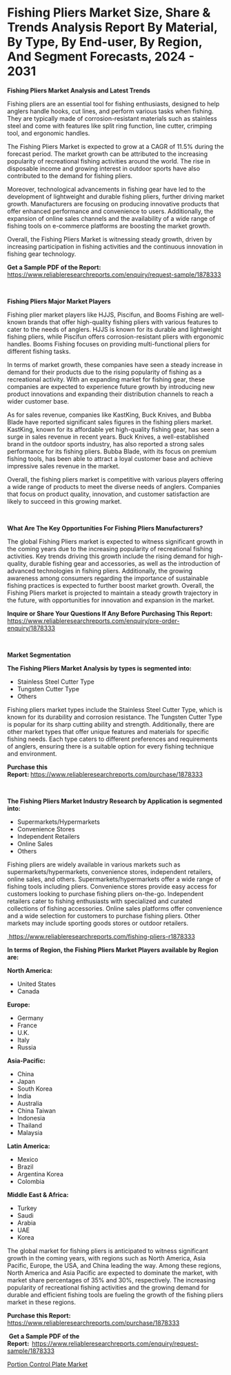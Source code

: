 <p><h1>Fishing Pliers Market Size, Share & Trends Analysis Report By Material, By Type, By End-user, By Region, And Segment Forecasts, 2024 - 2031</h1></p><p><strong>Fishing Pliers Market Analysis and Latest Trends</strong></p>
<p><p>Fishing pliers are an essential tool for fishing enthusiasts, designed to help anglers handle hooks, cut lines, and perform various tasks when fishing. They are typically made of corrosion-resistant materials such as stainless steel and come with features like split ring function, line cutter, crimping tool, and ergonomic handles.</p><p>The Fishing Pliers Market is expected to grow at a CAGR of 11.5% during the forecast period. The market growth can be attributed to the increasing popularity of recreational fishing activities around the world. The rise in disposable income and growing interest in outdoor sports have also contributed to the demand for fishing pliers.</p><p>Moreover, technological advancements in fishing gear have led to the development of lightweight and durable fishing pliers, further driving market growth. Manufacturers are focusing on producing innovative products that offer enhanced performance and convenience to users. Additionally, the expansion of online sales channels and the availability of a wide range of fishing tools on e-commerce platforms are boosting the market growth.</p><p>Overall, the Fishing Pliers Market is witnessing steady growth, driven by increasing participation in fishing activities and the continuous innovation in fishing gear technology.</p></p>
<p><strong>Get a Sample PDF of the Report:&nbsp;</strong> <a href="https://www.reliableresearchreports.com/enquiry/request-sample/1878333">https://www.reliableresearchreports.com/enquiry/request-sample/1878333</a></p>
<p>&nbsp;</p>
<p><strong>Fishing Pliers Major Market Players</strong></p>
<p><p>Fishing plier market players like HJJS, Piscifun, and Booms Fishing are well-known brands that offer high-quality fishing pliers with various features to cater to the needs of anglers. HJJS is known for its durable and lightweight fishing pliers, while Piscifun offers corrosion-resistant pliers with ergonomic handles. Booms Fishing focuses on providing multi-functional pliers for different fishing tasks.</p><p>In terms of market growth, these companies have seen a steady increase in demand for their products due to the rising popularity of fishing as a recreational activity. With an expanding market for fishing gear, these companies are expected to experience future growth by introducing new product innovations and expanding their distribution channels to reach a wider customer base.</p><p>As for sales revenue, companies like KastKing, Buck Knives, and Bubba Blade have reported significant sales figures in the fishing pliers market. KastKing, known for its affordable yet high-quality fishing gear, has seen a surge in sales revenue in recent years. Buck Knives, a well-established brand in the outdoor sports industry, has also reported a strong sales performance for its fishing pliers. Bubba Blade, with its focus on premium fishing tools, has been able to attract a loyal customer base and achieve impressive sales revenue in the market.</p><p>Overall, the fishing pliers market is competitive with various players offering a wide range of products to meet the diverse needs of anglers. Companies that focus on product quality, innovation, and customer satisfaction are likely to succeed in this growing market.</p></p>
<p>&nbsp;</p>
<p><strong>What Are The Key Opportunities For Fishing Pliers Manufacturers?</strong></p>
<p><p>The global Fishing Pliers market is expected to witness significant growth in the coming years due to the increasing popularity of recreational fishing activities. Key trends driving this growth include the rising demand for high-quality, durable fishing gear and accessories, as well as the introduction of advanced technologies in fishing pliers. Additionally, the growing awareness among consumers regarding the importance of sustainable fishing practices is expected to further boost market growth. Overall, the Fishing Pliers market is projected to maintain a steady growth trajectory in the future, with opportunities for innovation and expansion in the market.</p></p>
<p><strong>Inquire or Share Your Questions If Any Before Purchasing This Report:</strong> <a href="https://www.reliableresearchreports.com/enquiry/pre-order-enquiry/1878333">https://www.reliableresearchreports.com/enquiry/pre-order-enquiry/1878333</a></p>
<p>&nbsp;</p>
<p><strong>Market Segmentation</strong></p>
<p><strong>The Fishing Pliers Market Analysis by types is segmented into:</strong></p>
<p><ul><li>Stainless Steel Cutter Type</li><li>Tungsten Cutter Type</li><li>Others</li></ul></p>
<p><p>Fishing pliers market types include the Stainless Steel Cutter Type, which is known for its durability and corrosion resistance. The Tungsten Cutter Type is popular for its sharp cutting ability and strength. Additionally, there are other market types that offer unique features and materials for specific fishing needs. Each type caters to different preferences and requirements of anglers, ensuring there is a suitable option for every fishing technique and environment.</p></p>
<p><strong>Purchase this Report:&nbsp;</strong><a href="https://www.reliableresearchreports.com/purchase/1878333">https://www.reliableresearchreports.com/purchase/1878333</a></p>
<p>&nbsp;</p>
<p><strong>The Fishing Pliers Market Industry Research by Application is segmented into:</strong></p>
<p><ul><li>Supermarkets/Hypermarkets</li><li>Convenience Stores</li><li>Independent Retailers</li><li>Online Sales</li><li>Others</li></ul></p>
<p><p>Fishing pliers are widely available in various markets such as supermarkets/hypermarkets, convenience stores, independent retailers, online sales, and others. Supermarkets/hypermarkets offer a wide range of fishing tools including pliers. Convenience stores provide easy access for customers looking to purchase fishing pliers on-the-go. Independent retailers cater to fishing enthusiasts with specialized and curated collections of fishing accessories. Online sales platforms offer convenience and a wide selection for customers to purchase fishing pliers. Other markets may include sporting goods stores or outdoor retailers.</p></p>
<p><a href="https://www.reliableresearchreports.com/fishing-pliers-r1878333">&nbsp;https://www.reliableresearchreports.com/fishing-pliers-r1878333</a></p>
<p><strong>In terms of Region, the Fishing Pliers Market Players available by Region are:</strong></p>
<p>
    <p> <strong> North America: </strong>
        <ul>
            <li>United States</li>
            <li>Canada</li>
        </ul>
        </p> 
    <p> <strong> Europe: </strong>
        <ul>
            <li>Germany</li>
            <li>France</li>
            <li>U.K.</li>
            <li>Italy</li>
            <li>Russia</li>
        </ul>
        </p> 
    <p> <strong> Asia-Pacific: </strong>
        <ul>
            <li>China</li>
            <li>Japan</li>
            <li>South Korea</li>
            <li>India</li>
            <li>Australia</li>
            <li>China Taiwan</li>
            <li>Indonesia</li>
            <li>Thailand</li>
            <li>Malaysia</li>
        </ul>
        </p> 
    <p> <strong> Latin America: </strong>
        <ul>
            <li>Mexico</li>
            <li>Brazil</li>
            <li>Argentina Korea</li>
            <li>Colombia</li>
        </ul>
        </p> 
    <p> <strong> Middle East & Africa: </strong>
        <ul>
            <li>Turkey</li>
            <li>Saudi</li>
            <li>Arabia</li>
            <li>UAE</li>
            <li>Korea</li>
        </ul>
    </p>
    </p>
<p><p>The global market for fishing pliers is anticipated to witness significant growth in the coming years, with regions such as North America, Asia Pacific, Europe, the USA, and China leading the way. Among these regions, North America and Asia Pacific are expected to dominate the market, with market share percentages of 35% and 30%, respectively. The increasing popularity of recreational fishing activities and the growing demand for durable and efficient fishing tools are fueling the growth of the fishing pliers market in these regions.</p></p>
<p><strong>Purchase this Report: </strong><a href="https://www.reliableresearchreports.com/purchase/1878333">https://www.reliableresearchreports.com/purchase/1878333</a></p>
<p>&nbsp;<strong>Get a Sample PDF of the Report:&nbsp;&nbsp;</strong><a href="https://www.reliableresearchreports.com/enquiry/request-sample/1878333">https://www.reliableresearchreports.com/enquiry/request-sample/1878333</a></p>
<p><strong></strong></p>
<p><p><a href="https://issuu.com/reportprime-2/docs/portion-control-plate-market-size-2030.pptx">Portion Control Plate Market</a></p></p>